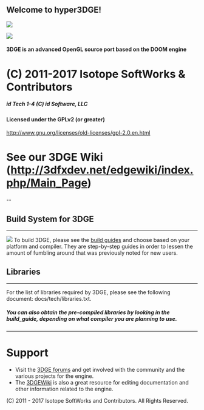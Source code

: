 Welcome to hyper3DGE!
---------------------

![](http://a.fsdn.com/con/app/proj/edge2/screenshots/327069.jpg)

![](https://ci.appveyor.com/api/projects/status/ghevag13p9ue60no/branch/master?svg=true)

#### 3DGE is an advanced OpenGL source port based on the DOOM engine

# (C) 2011-2017 Isotope SoftWorks & Contributors
##### id Tech 1-4 (C) id Software, LLC
#### Licensed under the GPLv2 (or greater)
http://www.gnu.org/licenses/old-licenses/gpl-2.0.en.html
# See our 3DGE Wiki (http://3dfxdev.net/edgewiki/index.php/Main_Page)
--

## Build System for 3DGE
---
![](https://ci.appveyor.com/api/projects/status/ghevag13p9ue60no/branch/master?svg=true)
To build 3DGE, please see the [build guides](https://github.com/3dfxdev/hyper3DGE/tree/master/build_guide) and choose
based on your platform and compiler. They are step-by-step guides
in order to lessen the amount of fumbling around that was previously
noted for new users.

## Libraries
---
For the list of libraries required by 3DGE, please see the
following document: docs/tech/libraries.txt.
##### You can also obtain the pre-compiled libraries by looking in the build_guide, depending on what compiler you are planning to use.

---

# Support
* Visit the [3DGE forums](http://tdgmods.net/smf) and get involved with the
community and the various projects for the engine.
* The [3DGEWiki](http://3dfxdev.net/edgewiki) is also a great resource for
editing documentation and other information related to the engine.

(C) 2011 - 2017 Isotope SoftWorks and Contributors. All Rights Reserved.
